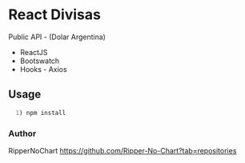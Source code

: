 # React Divisas

Public API - (Dolar Argentina)

  - ReactJS
  - Bootswatch
  - Hooks - Axios

## Usage
``` javascript
  1) npm install
```

### Author

RipperNoChart
https://github.com/Ripper-No-Chart?tab=repositories